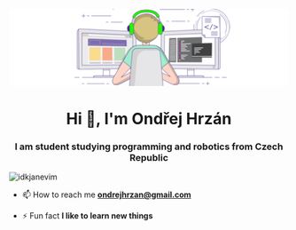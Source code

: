 [![MasterHead](https://raw.githubusercontent.com/leorrose/leorrose/master/readme_header.gif)](https://github.com/idkjanevim)
<h1 align="center">Hi 👋, I'm Ondřej Hrzán</h1>
<h3 align="center">I am student studying programming and robotics from Czech Republic</h3>

<p align="left"> <img src="https://komarev.com/ghpvc/?username=idkjanevim&label=Profile%20views&color=0e75b6&style=flat" alt="idkjanevim" /> </p>

- 📫 How to reach me **ondrejhrzan@gmail.com**

- ⚡ Fun fact **I like to learn new things**
